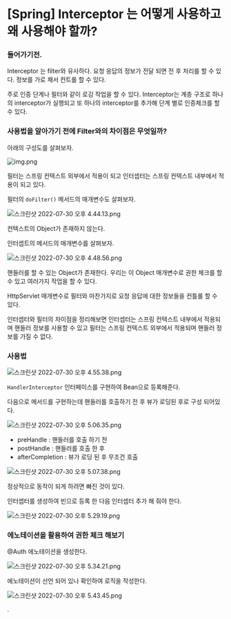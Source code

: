 # [Spring] Interceptor 는 어떻게 사용하고 왜 사용해야 할까?

### 들어가기전.

Interceptor 는 filter와 유사하다. 요청 응답의 정보가 전달 되면 전 후 처리를 할 수 있다. 정보를 가로 채서 컨트롤 할 수 있다.

주로 인증 단계나 필터와 같이 로깅 작업을 할 수 있다. Interceptor는 계층 구조로 하나의 interceptor가 실행되고 또 하나의 interceptor를 추가해 단계 별로 인증체크를 할 수 있다.

### 사용법을 알아가기 전에 Filter와의 차이점은 무엇일까?

아래의 구성도를 살펴보자.

![img.png](%5BSpring%5D%20Interceptor%20%E1%84%82%E1%85%B3%E1%86%AB%20%E1%84%8B%E1%85%A5%E1%84%84%E1%85%A5%E1%87%82%E1%84%80%E1%85%A6%20%E1%84%89%E1%85%A1%E1%84%8B%E1%85%AD%E1%86%BC%E1%84%92%E1%85%A1%E1%84%80%E1%85%A9%20%E1%84%8B%E1%85%AB%20%E1%84%89%E1%85%A1%E1%84%8B%E1%85%AD%20b0a76636e53a4efe98c2c76bf19a0a24/img.png)

필터는 스프링 컨텍스트 외부에서 적용이 되고 인터셉터는 스프링 컨텍스트 내부에서 적용이 되고 있다.

필터의 `doFilter()` 메서드의 매개변수도 살펴보자.

![스크린샷 2022-07-30 오후 4.44.13.png](%5BSpring%5D%20Interceptor%20%E1%84%82%E1%85%B3%E1%86%AB%20%E1%84%8B%E1%85%A5%E1%84%84%E1%85%A5%E1%87%82%E1%84%80%E1%85%A6%20%E1%84%89%E1%85%A1%E1%84%8B%E1%85%AD%E1%86%BC%E1%84%92%E1%85%A1%E1%84%80%E1%85%A9%20%E1%84%8B%E1%85%AB%20%E1%84%89%E1%85%A1%E1%84%8B%E1%85%AD%20b0a76636e53a4efe98c2c76bf19a0a24/_2022-07-30__4.44.13.png)

컨텍스트의 Object가 존재하지 않는다.

인터셉트의 메서드의 매개변수를 살펴보자.

![스크린샷 2022-07-30 오후 4.48.56.png](%5BSpring%5D%20Interceptor%20%E1%84%82%E1%85%B3%E1%86%AB%20%E1%84%8B%E1%85%A5%E1%84%84%E1%85%A5%E1%87%82%E1%84%80%E1%85%A6%20%E1%84%89%E1%85%A1%E1%84%8B%E1%85%AD%E1%86%BC%E1%84%92%E1%85%A1%E1%84%80%E1%85%A9%20%E1%84%8B%E1%85%AB%20%E1%84%89%E1%85%A1%E1%84%8B%E1%85%AD%20b0a76636e53a4efe98c2c76bf19a0a24/_2022-07-30__4.48.56.png)

핸들러를 할 수 있는 Object가 존재한다. 우리는 이 Object 매개변수로 권한 체크를 할 수 있고 여러가지 작업을 할 수 있다.

HttpServlet 매개변수로 필터와 마찬가지로 요청 응답에 대한 정보들을 컨틀롤 할 수 있다.

인터셉터와 필터의 차이점을 정리해보면 인터셉터는 스프링 컨텍스트 내부에서 적용되며 핸들러 정보를 사용할 수 있고 필터는 스프링 컨텍스트 외부에서 적용되며 핸들러 정보를 가질 수 없다.

### 사용법

![스크린샷 2022-07-30 오후 4.55.38.png](%5BSpring%5D%20Interceptor%20%E1%84%82%E1%85%B3%E1%86%AB%20%E1%84%8B%E1%85%A5%E1%84%84%E1%85%A5%E1%87%82%E1%84%80%E1%85%A6%20%E1%84%89%E1%85%A1%E1%84%8B%E1%85%AD%E1%86%BC%E1%84%92%E1%85%A1%E1%84%80%E1%85%A9%20%E1%84%8B%E1%85%AB%20%E1%84%89%E1%85%A1%E1%84%8B%E1%85%AD%20b0a76636e53a4efe98c2c76bf19a0a24/_2022-07-30__4.55.38.png)

`HandlerInterceptor` 인터페이스를 구현하여 Bean으로 등록해준다.

다음으로 메서드를 구현하는데 핸들러를 호출하기 전 후 뷰가 로딩된 후로 구성 되어있다.

![스크린샷 2022-07-30 오후 5.06.35.png](%5BSpring%5D%20Interceptor%20%E1%84%82%E1%85%B3%E1%86%AB%20%E1%84%8B%E1%85%A5%E1%84%84%E1%85%A5%E1%87%82%E1%84%80%E1%85%A6%20%E1%84%89%E1%85%A1%E1%84%8B%E1%85%AD%E1%86%BC%E1%84%92%E1%85%A1%E1%84%80%E1%85%A9%20%E1%84%8B%E1%85%AB%20%E1%84%89%E1%85%A1%E1%84%8B%E1%85%AD%20b0a76636e53a4efe98c2c76bf19a0a24/_2022-07-30__5.06.35.png)

- preHandle : 핸들러를 호출 하기 전
- postHandle : 핸들러를 호출 한 후
- afterCompletion : 뷰가 로딩 된 후 무조건 호출

![스크린샷 2022-07-30 오후 5.07.38.png](%5BSpring%5D%20Interceptor%20%E1%84%82%E1%85%B3%E1%86%AB%20%E1%84%8B%E1%85%A5%E1%84%84%E1%85%A5%E1%87%82%E1%84%80%E1%85%A6%20%E1%84%89%E1%85%A1%E1%84%8B%E1%85%AD%E1%86%BC%E1%84%92%E1%85%A1%E1%84%80%E1%85%A9%20%E1%84%8B%E1%85%AB%20%E1%84%89%E1%85%A1%E1%84%8B%E1%85%AD%20b0a76636e53a4efe98c2c76bf19a0a24/_2022-07-30__5.07.38.png)

정상적으로 동작이 되게 하려면 빠진 것이 있다.

인터셉터를 생성하여 빈으로 등록 한 다음  인터셉터 추가 해 줘야 한다.

![스크린샷 2022-07-30 오후 5.29.19.png](%5BSpring%5D%20Interceptor%20%E1%84%82%E1%85%B3%E1%86%AB%20%E1%84%8B%E1%85%A5%E1%84%84%E1%85%A5%E1%87%82%E1%84%80%E1%85%A6%20%E1%84%89%E1%85%A1%E1%84%8B%E1%85%AD%E1%86%BC%E1%84%92%E1%85%A1%E1%84%80%E1%85%A9%20%E1%84%8B%E1%85%AB%20%E1%84%89%E1%85%A1%E1%84%8B%E1%85%AD%20b0a76636e53a4efe98c2c76bf19a0a24/_2022-07-30__5.29.19.png)

### 에노테이션을 활용하여 권한 체크 해보기

@Auth 에노테이션을 생성한다.

![스크린샷 2022-07-30 오후 5.34.21.png](%5BSpring%5D%20Interceptor%20%E1%84%82%E1%85%B3%E1%86%AB%20%E1%84%8B%E1%85%A5%E1%84%84%E1%85%A5%E1%87%82%E1%84%80%E1%85%A6%20%E1%84%89%E1%85%A1%E1%84%8B%E1%85%AD%E1%86%BC%E1%84%92%E1%85%A1%E1%84%80%E1%85%A9%20%E1%84%8B%E1%85%AB%20%E1%84%89%E1%85%A1%E1%84%8B%E1%85%AD%20b0a76636e53a4efe98c2c76bf19a0a24/_2022-07-30__5.34.21.png)

에노테이션이 선언 되어 있나 확인하여 로직을 작성한다.

![스크린샷 2022-07-30 오후 5.43.45.png](%5BSpring%5D%20Interceptor%20%E1%84%82%E1%85%B3%E1%86%AB%20%E1%84%8B%E1%85%A5%E1%84%84%E1%85%A5%E1%87%82%E1%84%80%E1%85%A6%20%E1%84%89%E1%85%A1%E1%84%8B%E1%85%AD%E1%86%BC%E1%84%92%E1%85%A1%E1%84%80%E1%85%A9%20%E1%84%8B%E1%85%AB%20%E1%84%89%E1%85%A1%E1%84%8B%E1%85%AD%20b0a76636e53a4efe98c2c76bf19a0a24/_2022-07-30__5.43.45.png)

.